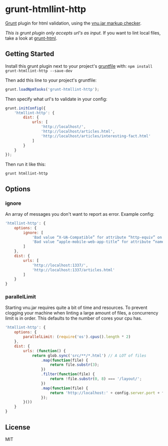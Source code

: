 # grunt-htmllint-http

[Grunt](http://gruntjs.com/) plugin for html validation, using the
[vnu.jar markup checker](https://validator.github.io/).

_This is grunt plugin only accepts url's as input._ If you want to lint local files, take a look at
[grunt-html](https://github.com/jzaefferer/grunt-html).

## Getting Started
Install this grunt plugin next to your project's [gruntfile](http://gruntjs.com/getting-started) with:
`npm install grunt-htmllint-http --save-dev`

Then add this line to your project's gruntfile:

```js
grunt.loadNpmTasks('grunt-htmllint-http');
```

Then specify what url's to validate in your config:

```js
grunt.initConfig({
    'htmllint-http': {
        dist: {
            urls: [
                'http://localhost/',
                'http://localhost/articles.html',
                'http://localhost/articles/interesting-fact.html'
            ]
        }
    }
});
```

Then run it like this:

```
grunt htmllint-http
```

## Options

### ignore
An array of messages you don't want to report as error. Example config:

```js
'htmllint-http': {
    options: {
        ignore: [
            'Bad value “X-UA-Compatible” for attribute “http-equiv” on XHTML element “meta”.',
            'Bad value “apple-mobile-web-app-title” for attribute “name” on XHTML element “meta”: Keyword “apple-mobile-web-app-title” is not registered.'
        ]
    },
    dist: {
        urls: [
            'http://localhost:1337/',
            'http://localhost:1337/articles.html'
        ]
    }
}
```

### parallelLimit
Starting vnu.jar requires quite a bit of time and resources. To prevent clogging your machine when linting a large
amount of files, a concurrency limit is in order. This defaults to the number of cores your cpu has.

```js
'htmllint-http': {
    options: {
        parallelLimit: (require('os').cpus().length * 2)
    },
    dist: {
        urls: (function() {
            return glob.sync('src/**/*.html') // A LOT of files
                .map(function(file) {
                    return file.substr(3);
                })
                .filter(function(file) {
                    return !file.substr(0, 8) === '/layout/';
                })
                .map(function(file) {
                    return 'http://localhost:' + config.server.port + file;
                });
        }())
    }
}
```

## License
MIT